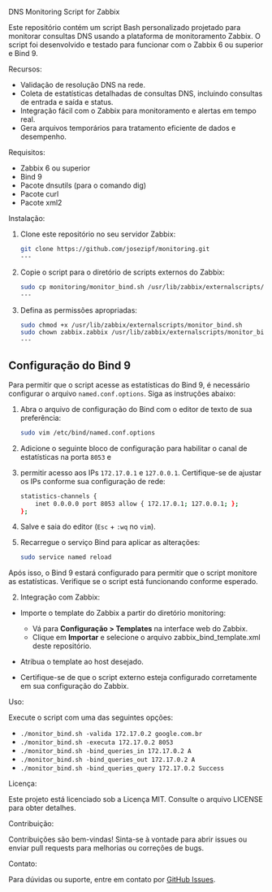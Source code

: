 DNS Monitoring Script for Zabbix

Este repositório contém um script Bash personalizado projetado para monitorar consultas DNS usando a plataforma de monitoramento Zabbix. 
O script foi desenvolvido e testado para funcionar com o Zabbix 6 ou superior e Bind 9.

Recursos:

- Validação de resolução DNS na rede.
- Coleta de estatísticas detalhadas de consultas DNS, incluindo consultas de entrada e saída e status.
- Integração fácil com o Zabbix para monitoramento e alertas em tempo real.
- Gera arquivos temporários para tratamento eficiente de dados e desempenho.

Requisitos:

- Zabbix 6 ou superior
- Bind 9
- Pacote dnsutils (para o comando dig)
- Pacote curl
- Pacote xml2

Instalação:

1. Clone este repositório no seu servidor Zabbix:
   ```bash
   git clone https://github.com/josezipf/monitoring.git
   ---
3. Copie o script para o diretório de scripts externos do Zabbix:
   ```bash
   sudo cp monitoring/monitor_bind.sh /usr/lib/zabbix/externalscripts/
   ---

5. Defina as permissões apropriadas:
   ```bash
   sudo chmod +x /usr/lib/zabbix/externalscripts/monitor_bind.sh
   sudo chown zabbix.zabbix /usr/lib/zabbix/externalscripts/monitor_bind.sh
   ---
   
## Configuração do Bind 9

Para permitir que o script acesse as estatísticas do Bind 9, é necessário configurar o arquivo `named.conf.options`. Siga as instruções abaixo:

1. Abra o arquivo de configuração do Bind com o editor de texto de sua preferência:

    ```bash
    sudo vim /etc/bind/named.conf.options
    ```

2. Adicione o seguinte bloco de configuração para habilitar o canal de estatísticas na porta `8053` e
3. permitir acesso aos IPs `172.17.0.1` e `127.0.0.1`. Certifique-se de ajustar os IPs conforme sua configuração de rede:

    ```bash
    statistics-channels {
        inet 0.0.0.0 port 8053 allow { 172.17.0.1; 127.0.0.1; };
    };
    ```

4. Salve e saia do editor (`Esc` + `:wq` no `vim`).

5. Recarregue o serviço Bind para aplicar as alterações:

    ```bash
    sudo service named reload
    ```

Após isso, o Bind 9 estará configurado para permitir que o script monitore as estatísticas. Verifique se o script está funcionando conforme esperado.


2. Integração com Zabbix:

- Importe o template do Zabbix a partir do diretório monitoring:
  - Vá para **Configuração > Templates** na interface web do Zabbix.
  - Clique em **Importar** e selecione o arquivo zabbix_bind_template.xml deste repositório.

- Atribua o template ao host desejado.

- Certifique-se de que o script externo esteja configurado corretamente em sua configuração do Zabbix.

Uso:

Execute o script com uma das seguintes opções:

- `./monitor_bind.sh -valida 172.17.0.2 google.com.br`
- `./monitor_bind.sh -executa 172.17.0.2 8053`
- `./monitor_bind.sh -bind_queries_in 172.17.0.2 A`
- `./monitor_bind.sh -bind_queries_out 172.17.0.2 A`
- `./monitor_bind.sh -bind_queries_query 172.17.0.2 Success`


Licença:

Este projeto está licenciado sob a Licença MIT. Consulte o arquivo LICENSE para obter detalhes.

Contribuição:

Contribuições são bem-vindas! Sinta-se à vontade para abrir issues ou enviar pull requests para melhorias ou correções de bugs.

Contato:

Para dúvidas ou suporte, entre em contato por [GitHub Issues](https://github.com/josezipf/monitoring/issues).

